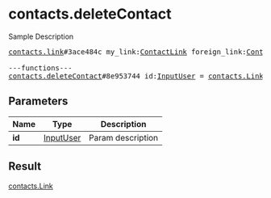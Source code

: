 # contacts.deleteContact

Sample Description

<pre>
<a href="../constructor/contacts.link.md">contacts.link</a>#3ace484c my_link:<a href="../type/ContactLink.md">ContactLink</a> foreign_link:<a href="../type/ContactLink.md">ContactLink</a> user:<a href="../type/User.md">User</a> = <a href="../type/contacts.Link.md">contacts.Link</a>;

---functions---
<a href="../method/contacts.deleteContact.md">contacts.deleteContact</a>#8e953744 id:<a href="../type/InputUser.md">InputUser</a> = <a href="../type/contacts.Link.md">contacts.Link</a>;</pre>
## Parameters

| Name | Type | Description |
|------|:----:|-------------|
| **id** | <a href="../type/InputUser.md">InputUser</a> | Param description |

## Result

<a href="../type/contacts.Link.md">contacts.Link</a>

